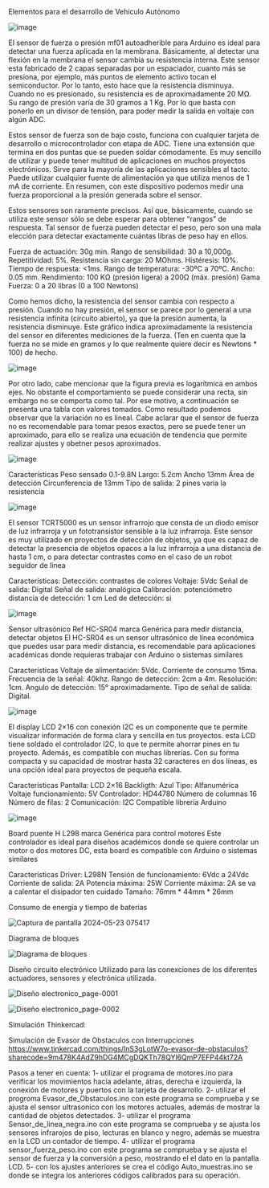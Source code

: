 Elementos para el desarrollo de Vehiculo Autónomo


![image](https://github.com/Ing-CarlosNova/Auto-guiado/assets/15624468/efd5039a-c48c-4896-9af5-6b82946d3841)



El sensor de fuerza o presión mf01 autoadherible para Arduino es ideal para detectar una fuerza aplicada en la membrana. Básicamente, al detectar una flexión en la membrana el sensor cambia su resistencia interna. Este sensor esta fabricado de 2 capas separadas por un espaciador, cuanto más se presiona, por ejemplo, más puntos de elemento activo tocan el semiconductor. Por lo tanto, esto hace que la resistencia disminuya. Cuando no es presionado, su resistencia es de aproximadamente 20 MΩ. Su rango de presión varía de 30 gramos a 1 Kg. Por lo que basta con ponerlo en un divisor de tensión, para poder medir la salida en voltaje con algún ADC.

Estos sensor de fuerza son de bajo costo, funciona con cualquier tarjeta de desarrollo o microcontrolador con etapa de ADC. Tiene una extensión que termina en dos puntas que se pueden soldar cómodamente. Es muy sencillo de utilizar y puede tener multitud de aplicaciones en muchos proyectos electrónicos. Sirve para la mayoría de las aplicaciones sensibles al tacto. Puede utilizar cualquier fuente de alimentación ya que utiliza menos de 1 mA de corriente. En resumen, con este dispositivo podemos medir una fuerza proporcional a la presión generada sobre el sensor.

Estos sensores son raramente precisos. Así que, básicamente, cuando se utiliza este sensor sólo se debe esperar para obtener “rangos” de respuesta. Tal sensor de fuerza pueden detectar el peso, pero son una mala elección para detectar exactamente cuántas libras de peso hay en ellos.

Fuerza de actuación: 30g min.
Rango de sensibilidad: 30 a 10,000g.
Repetitividad: 5%.
Resistencia sin carga: 20 MOhms.
Histéresis: 10%.
Tiempo de respuesta: <1ms.
Rango de temperatura: -30ºC a 70ºC.
Ancho: 0.05 mm.
Rendimiento: 100 KΩ (presión ligera) a 200Ω (máx. presión)
Gama Fuerza: 0 a 20 libras (0 a 100 Newtons)

Como hemos dicho, la resistencia del sensor cambia con respecto a presión. Cuando no hay presión, el sensor se parece por lo general a una resistencia infinita (circuito abierto), ya que la presión aumenta, la resistencia disminuye. Este gráfico indica aproximadamente la resistencia del sensor en diferentes mediciones de la fuerza. (Ten en cuenta que la fuerza no se mide en gramos y lo que realmente quiere decir es Newtons * 100) de hecho.

![image](https://github.com/Ing-CarlosNova/Auto-guiado/assets/15624468/d8488389-c540-4f13-81d5-0996fe3763f9)


Por otro lado, cabe mencionar que la figura previa es logarítmica en ambos ejes. No obstante el comportamiento se puede considerar una recta, sin embargo no se comporta como tal. Por ese motivo, a continuación se presenta una tabla con valores tomados. Como resultado podemos observar que la variación no es lineal.
Cabe aclarar que el sensor de fuerza no es recomendable para tomar pesos exactos, pero se puede tener un aproximado, para ello se realiza una ecuación de tendencia que permite realizar ajustes y obetner pesos aproximados. 


![image](https://github.com/Ing-CarlosNova/Auto-guiado/assets/15624468/b36bd8e3-9248-4864-84f9-a4323b23c449)



Características
Peso sensado 0.1-9.8N
Largo: 5.2cm
Ancho 13mm
Área de detección Circunferencia de 13mm
Tipo de salida: 2 pines varia la resistencia


![image](https://github.com/Ing-CarlosNova/Auto-guiado/assets/15624468/a5ba482b-14e9-4565-baa9-1d1e6e488139)




El sensor TCRT5000 es un sensor infrarrojo que consta de un diodo emisor de luz infrarroja y un fototransistor sensible a la luz infrarroja. Este sensor es muy utilizado en proyectos de detección de objetos, ya que es capaz de detectar la presencia de objetos opacos a la luz infrarroja a una distancia de hasta 1 cm, o para detectar contrastes como en el caso de un robot seguidor de linea

Características:
Detección: contrastes de colores
Voltaje: 5Vdc
Señal de salida: Digital
Señal de salida: analógica
Calibración: potenciómetro
distancia de detección: 1 cm
Led de detección: si



![image](https://github.com/Ing-CarlosNova/Auto-guiado/assets/15624468/a7222e71-2189-41ed-9008-de423fe9b7aa)




Sensor ultrasónico Ref HC-SR04 marca Genérica para medir distancia, detectar objetos
El HC-SR04 es un sensor ultrasónico de línea económica que puedes usar para medir distancia, es recomendable para aplicaciones académicas donde requieras trabajar con Arduino o sistemas similares

Características
Voltaje de alimentación: 5Vdc.
Corriente de consumo 15ma.
Frecuencia de la señal: 40khz.
Rango de detección: 2cm a 4m.
Resolución: 1cm.
Angulo de detección: 15° aproximadamente.
Tipo de señal de salida: Digital.

![image](https://github.com/Ing-CarlosNova/Auto-guiado/assets/15624468/e407cd07-edbe-4b31-b4c2-a5a48212efe3)



El display LCD 2×16 con conexión I2C es un componente que te permite visualizar información de forma clara y sencilla en tus proyectos. esta LCD tiene soldado el controlador I2C, lo que te permite ahorrar pines en tu proyecto. Además, es compatible con muchas librerías. Con su forma compacta y su capacidad de mostrar hasta 32 caracteres en dos líneas, es una opción ideal para proyectos de pequeña escala.

Características
Pantalla: LCD 2×16
Backligth: Azul
Tipo: Alfanumérica
Voltaje funcionamiento: 5V
Controlador: HD44780
Número de columnas 16
Número de filas: 2
Comunicación: I2C
Compatible librería Arduino

![image](https://github.com/Ing-CarlosNova/Auto-guiado/assets/15624468/53fa1538-5e54-4a9d-8de0-1a665658aa3e)



Board puente H L298 marca Genérica para control motores
Este controlador es ideal para diseños académicos donde se quiere controlar un motor o dos motores DC, esta board es compatible con Arduino o sistemas similares

Características
Driver: L298N
Tensión de funcionamiento: 6Vdc a 24Vdc
Corriente de salida: 2A
Potencia máxima: 25W
Corriente máxima: 2A se va a calentar el disipador ten cuidado
Tamaño: 76mm * 44mm * 26mm




Consumo de energía y tiempo de baterias

![Captura de pantalla 2024-05-23 075417](https://github.com/Ing-CarlosNova/Auto-guiado/assets/15624468/66f45cbe-d1e3-4dff-b3a3-b8fa1db8976d)



Diagrama de bloques 

![Diagrama de bloques](https://github.com/Ing-CarlosNova/Auto-guiado/assets/15624468/8edc50fa-bbb6-4f64-930f-4be88e5e8c33)






Diseño circuito electrónico Utilizado para las conexciones de los diferentes actuadores, sensores y electrónica utilizada.

![Diseño electronico_page-0001](https://github.com/Ing-CarlosNova/Auto-guiado/assets/15624468/c04eb0fb-12cd-4ba6-9b2b-2d1d9e399891)


![Diseño electronico_page-0002](https://github.com/Ing-CarlosNova/Auto-guiado/assets/15624468/2ed8cffd-cbae-4f90-aa66-dbe60f371e1b)



Simulación Thinkercad:

Simulación de Evasor de Obstaculos con Interrupciones
https://www.tinkercad.com/things/lnS3gLotW7o-evasor-de-obstaculos?sharecode=9m478K4AdZ9hDG4MCgDQKTh78QYl6QmP7EFP44kt72A


Pasos a tener en cuenta: 
1- utilizar el programa de motores.ino para verificar los movimientos hacía adelante, átras, derecha e izquierda, la conexión de motores y puertos con la tarjeta de desarrollo.
2- utilizar el progroma Evasor_de_Obstaculos.ino con este programa se comprueba y se ajusta el sensor ultrasonico con los motores actuales, además de mostrar la cantidad de objetos detectados.
3- utilizar el programa Sensor_de_linea_negra.ino con este programa se comprueba y se ajusta los sensores infrarojos de piso, lecturas en blanco y negro, además se muestra en la LCD un contador de tiempo.
4- utilizar el programa sensor_fuerza_peso.ino con este programa  se comprueba y se ajusta el sensor de fuerza y la conversión a peso, mostrando el el dato en la pantalla LCD.
5- con los ajustes anteriores se crea el código Auto_muestras.ino se donde se integra los anteriores códigos calibrados para su operación. 


